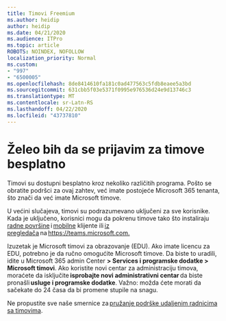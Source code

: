```yaml
---
title: Timovi Freemium
ms.author: heidip
author: heidip
ms.date: 04/21/2020
ms.audience: ITPro
ms.topic: article
ROBOTS: NOINDEX, NOFOLLOW
localization_priority: Normal
ms.custom:
- "997"
- "6500005"
ms.openlocfilehash: 8de8414610fa181c0ad477563c5fdb8eaee5a3bd
ms.sourcegitcommit: 631cbb5f03e5371f0995e976536d24e9d13746c3
ms.translationtype: MT
ms.contentlocale: sr-Latn-RS
ms.lasthandoff: 04/22/2020
ms.locfileid: "43737810"
---
```

# <a name="id-like-to-sign-up-for-teams-for-free"></a>Želeo bih da se prijavim za timove besplatno

Timovi su dostupni besplatno kroz nekoliko različitih programa. Pošto se obratite podršci za ovaj zahtev, već imate postojeće Microsoft 365 tenanta, što znači da već imate Microsoft timove.

U većini slučajeva, timovi su podrazumevano uključeni za sve korisnike. Kada je uključeno, korisnici mogu da pokrenu timove tako što instaliraju [radne površine](https://docs.microsoft.com/MicrosoftTeams/get-clients#desktop-client) i [mobilne](https://docs.microsoft.com/MicrosoftTeams/get-clients#mobile-clients) klijente ili [iz pregledača](https://docs.microsoft.com/MicrosoftTeams/get-clients#web-client) na <https://teams.microsoft.com.>

Izuzetak je Microsoft timovi za obrazovanje (EDU). Ako imate licencu za EDU, potrebno je da ručno omogućite Microsoft timove. Da biste to uradili, idite u Microsoft 365 admin Center **> Services i programske dodatke > Microsoft timovi**. Ako koristite novi centar za administraciju timova, moraćete da isključite **isprobajte novi administrativni centar** da biste pronašli **usluge i programske dodatke**. Važno: možda ćete morati da sačekate do 24 časa da bi promene stupile na snagu.

Ne propustite sve naše smernice za [pružanje podrške udaljenim radnicima sa timovima](https://docs.microsoft.com/MicrosoftTeams/support-remote-work-with-teams).
